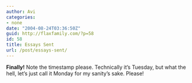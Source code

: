 ```yaml
---
author: Avi
categories:
- none
date: "2004-08-24T03:36:50Z"
guid: http://flaxfamily.com/?p=58
id: 58
title: Essays Sent
url: /post/essays-sent/
---
```

**Finally!** Note the timestamp please. Technically it&#8217;s Tuesday, but what the hell, let&#8217;s just call it Monday for my sanity&#8217;s sake. Please!